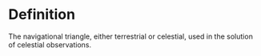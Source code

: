 # Definition

The navigational triangle, either terrestrial or celestial, used in the
solution of celestial observations.
